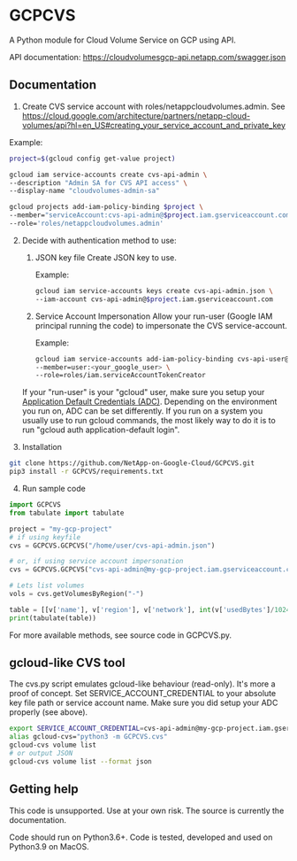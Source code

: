 # GCPCVS

A Python module for Cloud Volume Service on GCP using API.

API documentation: https://cloudvolumesgcp-api.netapp.com/swagger.json

## Documentation


1. Create CVS service account with roles/netappcloudvolumes.admin. See https://cloud.google.com/architecture/partners/netapp-cloud-volumes/api?hl=en_US#creating_your_service_account_and_private_key

Example:
```bash
project=$(gcloud config get-value project)

gcloud iam service-accounts create cvs-api-admin \
--description "Admin SA for CVS API access" \
--display-name "cloudvolumes-admin-sa"

gcloud projects add-iam-policy-binding $project \
--member="serviceAccount:cvs-api-admin@$project.iam.gserviceaccount.com" \
--role='roles/netappcloudvolumes.admin'
```

2. Decide with authentication method to use:
   1. JSON key file
    Create JSON key to use.
    
        Example:
        ```bash
        gcloud iam service-accounts keys create cvs-api-admin.json \
        --iam-account cvs-api-admin@$project.iam.gserviceaccount.com
        ```
   2. Service Account Impersonation
    Allow your run-user (Google IAM principal running the code) to impersonate the CVS service-account.

        Example:
        ```bash
        gcloud iam service-accounts add-iam-policy-binding cvs-api-user@$project.iam.gserviceaccount.com \
        --member=user:<your_google_user> \
        --role=roles/iam.serviceAccountTokenCreator
        ```
    If your "run-user" is your "gcloud" user, make sure you setup your [Application Default Credentials (ADC)](https://google.aip.dev/auth/4110). Depending on the environment you run on, ADC can be set differently. If you run on a system you usually use to run gcloud commands, the most likely way to do it is to run "gcloud auth application-default login".

3. Installation
```bash
git clone https://github.com/NetApp-on-Google-Cloud/GCPCVS.git
pip3 install -r GCPCVS/requirements.txt
```
4. Run sample code
```python
import GCPCVS
from tabulate import tabulate

project = "my-gcp-project"
# if using keyfile
cvs = GCPCVS.GCPCVS("/home/user/cvs-api-admin.json")

# or, if using service account impersonation
cvs = GCPCVS.GCPCVS("cvs-api-admin@my-gcp-project.iam.gserviceaccount.com")

# Lets list volumes
vols = cvs.getVolumesByRegion("-")

table = [[v['name'], v['region'], v['network'], int(v['usedBytes']/1024**2)] for v in vols]
print(tabulate(table))
``` 
For more available methods, see source code in GCPCVS.py.

## gcloud-like CVS tool

The cvs.py script emulates gcloud-like behaviour (read-only). It's more a proof of concept. Set SERVICE_ACCOUNT_CREDENTIAL to your absolute key file path or service account name. Make sure you did setup your ADC properly (see above).

```bash
export SERVICE_ACCOUNT_CREDENTIAL=cvs-api-admin@my-gcp-project.iam.gserviceaccount.com
alias gcloud-cvs="python3 -m GCPCVS.cvs"
gcloud-cvs volume list
# or output JSON
gcloud-cvs volume list --format json
``` 

## Getting help

This code is unsupported. Use at your own risk. The source is currently the documentation.

Code should run on Python3.6+.
Code is tested, developed and used on Python3.9 on MacOS.
